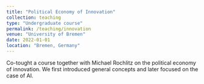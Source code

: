 ```yaml
---
title: "Political Economy of Innovation"
collection: teaching
type: "Undergraduate course"
permalink: /teaching/innovation
venue: "University of Bremen"
date: 2022-01-01
location: "Bremen, Germany"
---
```


Co-tought a course together with Michael Rochlitz on the political economy of innovation. We first introduced general concepts and later focused on the case of AI.